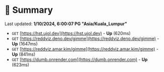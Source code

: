 # 📖 Summary
Last updated: **1/10/2024, 6:00:07 PG "Asia/Kuala_Lumpur"**

- `GET` [https://hst.ujol.dev](https://hst.ujol.dev) - **Up** (620ms)
- `GET` [https://reddviz.deno.dev/gimme](https://reddviz.deno.dev/gimme) - **Up** (1647ms)
- `GET` [https://reddviz.amar.kim/gimme](https://reddviz.amar.kim/gimme) - **Up** (841ms)
- `GET` [https://dumb.onrender.com](https://dumb.onrender.com) - **Up** (623ms)
